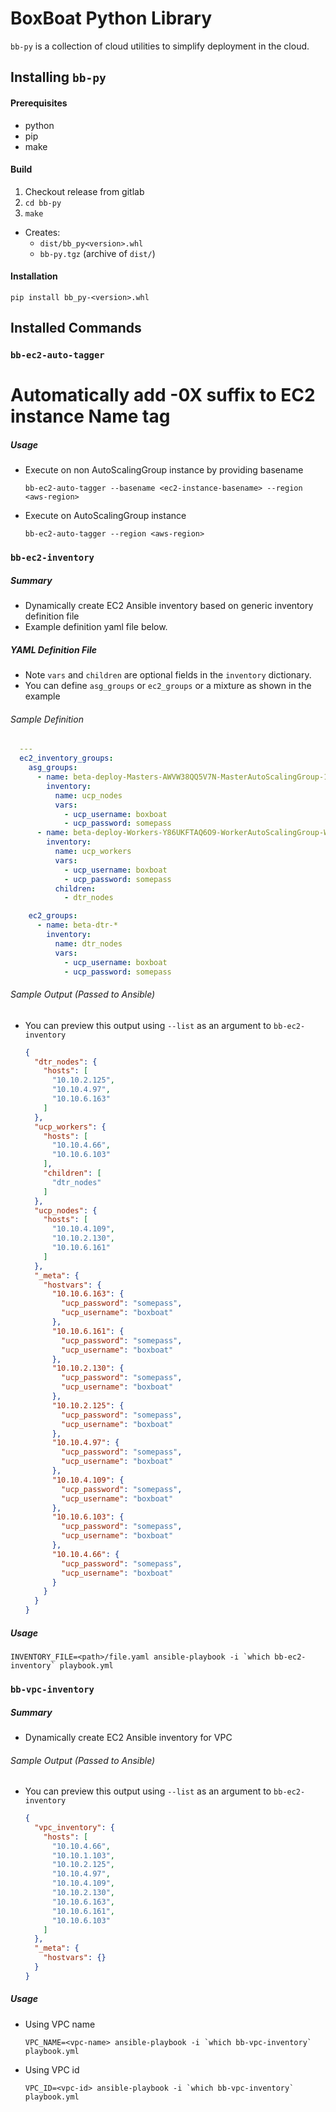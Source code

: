 # BoxBoat Python Library

`bb-py` is a collection of cloud utilities to simplify deployment in the cloud.

## Installing `bb-py`

#### Prerequisites
* python
* pip
* make

#### Build
1. Checkout release from gitlab
2. `cd bb-py`
3. `make`
  * Creates:
    * `dist/bb_py<version>.whl`
    * `bb-py.tgz` (archive of `dist/`)


#### Installation
`pip install bb_py-<version>.whl`

## Installed Commands

### `bb-ec2-auto-tagger`
# Automatically add -0X suffix to EC2 instance Name tag

##### Usage
* Execute on non AutoScalingGroup instance by providing basename
  ```
  bb-ec2-auto-tagger --basename <ec2-instance-basename> --region <aws-region>
  ```
* Execute on AutoScalingGroup instance
  ```
  bb-ec2-auto-tagger --region <aws-region>
  ```

### `bb-ec2-inventory`

##### Summary
* Dynamically create EC2 Ansible inventory based on generic inventory definition file
* Example definition yaml file below.

##### YAML Definition File
* Note `vars` and `children` are optional fields in the `inventory` dictionary.
* You can define `asg_groups` or `ec2_groups` or a mixture as shown in the example

###### Sample Definition
  ```yaml
    ---
    ec2_inventory_groups:
      asg_groups:
        - name: beta-deploy-Masters-AWVW38QQ5V7N-MasterAutoScalingGroup-1Y3LWSEHX9GT
          inventory:
            name: ucp_nodes
            vars:
              - ucp_username: boxboat
              - ucp_password: somepass
        - name: beta-deploy-Workers-Y86UKFTAQ6O9-WorkerAutoScalingGroup-WGI3TXKZMA4U
          inventory:
            name: ucp_workers
            vars:
              - ucp_username: boxboat
              - ucp_password: somepass
            children:
              - dtr_nodes

      ec2_groups:
        - name: beta-dtr-*
          inventory:
            name: dtr_nodes
            vars:
              - ucp_username: boxboat
              - ucp_password: somepass
  ```
###### Sample Output (Passed to Ansible)
* You can preview this output using `--list` as an argument to `bb-ec2-inventory`
  
  ```json
  {
    "dtr_nodes": {
      "hosts": [
        "10.10.2.125",
        "10.10.4.97",
        "10.10.6.163"
      ]
    },
    "ucp_workers": {
      "hosts": [
        "10.10.4.66",
        "10.10.6.103"
      ],
      "children": [
        "dtr_nodes"
      ]
    },
    "ucp_nodes": {
      "hosts": [
        "10.10.4.109",
        "10.10.2.130",
        "10.10.6.161"
      ]
    },
    "_meta": {
      "hostvars": {
        "10.10.6.163": {
          "ucp_password": "somepass",
          "ucp_username": "boxboat"
        },
        "10.10.6.161": {
          "ucp_password": "somepass",
          "ucp_username": "boxboat"
        },
        "10.10.2.130": {
          "ucp_password": "somepass",
          "ucp_username": "boxboat"
        },
        "10.10.2.125": {
          "ucp_password": "somepass",
          "ucp_username": "boxboat"
        },
        "10.10.4.97": {
          "ucp_password": "somepass",
          "ucp_username": "boxboat"
        },
        "10.10.4.109": {
          "ucp_password": "somepass",
          "ucp_username": "boxboat"
        },
        "10.10.6.103": {
          "ucp_password": "somepass",
          "ucp_username": "boxboat"
        },
        "10.10.4.66": {
          "ucp_password": "somepass",
          "ucp_username": "boxboat"
        }
      }
    }
  }
  ```
##### Usage
  ```
  INVENTORY_FILE=<path>/file.yaml ansible-playbook -i `which bb-ec2-inventory` playbook.yml
  ```


### `bb-vpc-inventory`

##### Summary
* Dynamically create EC2 Ansible inventory for VPC

###### Sample Output (Passed to Ansible)
* You can preview this output using `--list` as an argument to `bb-ec2-inventory`

  ```json
  {
    "vpc_inventory": {
      "hosts": [
        "10.10.4.66",
        "10.10.1.103",
        "10.10.2.125",
        "10.10.4.97",
        "10.10.4.109",
        "10.10.2.130",
        "10.10.6.163",
        "10.10.6.161",
        "10.10.6.103"
      ]
    },
    "_meta": {
      "hostvars": {}
    }
  }
  ```

##### Usage
* Using VPC name
  ```
  VPC_NAME=<vpc-name> ansible-playbook -i `which bb-vpc-inventory` playbook.yml
  ```
* Using VPC id
  ```
  VPC_ID=<vpc-id> ansible-playbook -i `which bb-vpc-inventory` playbook.yml
  ```
